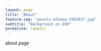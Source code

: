 ```yaml
---
layout: page
title: "About"
feature-img: "pexels-athena-2582937.jpg"
subtitle: "Background on GSD"
permalink: /about/
---
```


about page
